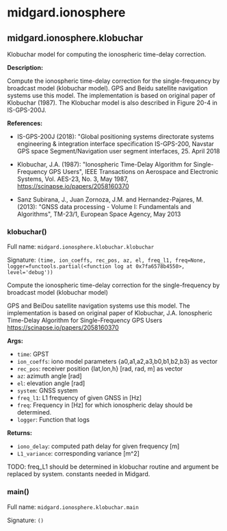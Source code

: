 # midgard.ionosphere


## midgard.ionosphere.klobuchar
Klobuchar model for computing the ionospheric time-delay correction.

**Description:**

Compute the ionospheric time-delay correction for the single-frequency by
broadcast model (klobuchar model).  GPS and Beidu satellite navigation systems
use this model. The implementation is based on original paper of Klobuchar
(1987). The Klobuchar model is also described in Figure 20-4 in IS-GPS-200J.


**References:**

- IS-GPS-200J (2018): "Global positioning systems directorate systems engineering & integration interface
    specification IS-GPS-200, Navstar GPS space Segment/Navigation user segment interfaces, 25. April 2018

- Klobuchar, J.A. (1987): "Ionospheric Time-Delay Algorithm for Single-Frequency GPS Users", IEEE Transactions
    on Aerospace and Electronic Systems, Vol. AES-23, No. 3, May 1987, https://scinapse.io/papers/2058160370

- Sanz Subirana, J., Juan Zornoza, J.M. and Hernandez-Pajares, M. (2013): "GNSS data processing - Volume I:
    Fundamentals and Algorithms", TM-23/1, European Space Agency, May 2013



### **klobuchar**()

Full name: `midgard.ionosphere.klobuchar.klobuchar`

Signature: `(time, ion_coeffs, rec_pos, az, el, freq_l1, freq=None, logger=functools.partial(<function log at 0x7fa6578b4550>, level='debug'))`

Compute the ionospheric time-delay correction for the single-frequency by broadcast  model (klobuchar model)

GPS and  BeiDou satellite navigation systems use this model. The implementation is based on original paper of
Klobuchar, J.A. Ionospheric Time-Delay Algorithm for Single-Frequency GPS Users
https://scinapse.io/papers/2058160370

**Args:**

- `time`:       GPST
- `ion_coeffs`: iono model parameters {a0,a1,a2,a3,b0,b1,b2,b3} as vector
- `rec_pos`:    receiver position {lat,lon,h} [rad, rad, m] as vector
- `az`:         azimuth angle [rad]
- `el`:         elevation angle [rad]
- `system`:     GNSS system
- `freq_l1`:    L1 frequency of given GNSS in [Hz]
- `freq`:       Frequency in [Hz] for which ionospheric delay should be determined.
- `logger`:     Function that logs

**Returns:**

- `iono_delay`:    computed path delay for given frequency [m]
- `L1_variance`:   corresponding variance [m^2]

TODO: freq_L1 should be determined in klobuchar routine and argument be replaced by system. constants needed in
      Midgard.


### **main**()

Full name: `midgard.ionosphere.klobuchar.main`

Signature: `()`

